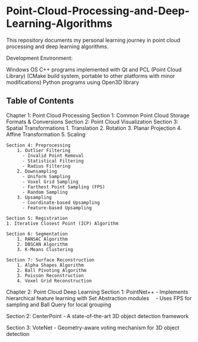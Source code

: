 # Point-Cloud-Processing-and-Deep-Learning-Algorithms
This repository documents my personal learning journey in point cloud processing and deep learning algorithms.

Development Environment:

Windows OS
C++ programs implemented with Qt and PCL (Point Cloud Library) (CMake build system, portable to other platforms with minor modifications)
Python programs using Open3D library

## Table of Contents
Chapter 1: Point Cloud Processing
    Section 1: Common Point Cloud Storage Formats & Conversions
    Section 2: Point Cloud Visualization
    Section 3: Spatial Transformations
        1. Translation
        2. Rotation
        3. Planar Projection
        4. Affine Transformation
        5. Scaling

    Section 4: Preprocessing
        1. Outlier Filtering
          - Invalid Point Removal
          - Statistical Filtering
          - Radius Filtering
        2. Downsampling
          - Uniform Sampling
          - Voxel Grid Sampling
          - Farthest Point Sampling (FPS)
          - Random Sampling
        3. Upsampling
          - Coordinate-based Upsampling
          - Feature-based Upsampling

    Section 5: Registration
    1. Iterative Closest Point (ICP) Algorithm

    Section 6: Segmentation
        1. RANSAC Algorithm
        2. DBSCAN Algorithm
        3. K-Means Clustering

    Section 7: Surface Reconstruction
        1. Alpha Shapes Algorithm
        2. Ball Pivoting Algorithm
        3. Poisson Reconstruction
        4. Voxel Grid Reconstruction

Chapter 2: Point Cloud Deep Learning
Section 1: PointNet++
    - Implements hierarchical feature learning with Set Abstraction modules
     - Uses FPS for sampling and Ball Query for local grouping

Section 2: CenterPoint
    - A state-of-the-art 3D object detection framework

Section 3: VoteNet
    - Geometry-aware voting mechanism for 3D object detection

